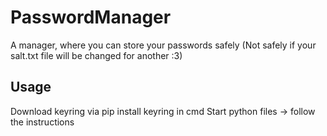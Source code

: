 # PasswordManager
A manager, where you can store your passwords safely (Not safely if your salt.txt file will be changed for another :3)


Usage
-----
Download keyring via pip install keyring in cmd
Start python files -> follow the instructions
